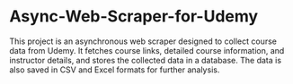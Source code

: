 # Async-Web-Scraper-for-Udemy
This project is an asynchronous web scraper designed to collect course data from Udemy. It fetches course links, detailed course information, and instructor details, and stores the collected data in a database. The data is also saved in CSV and Excel formats for further analysis.
